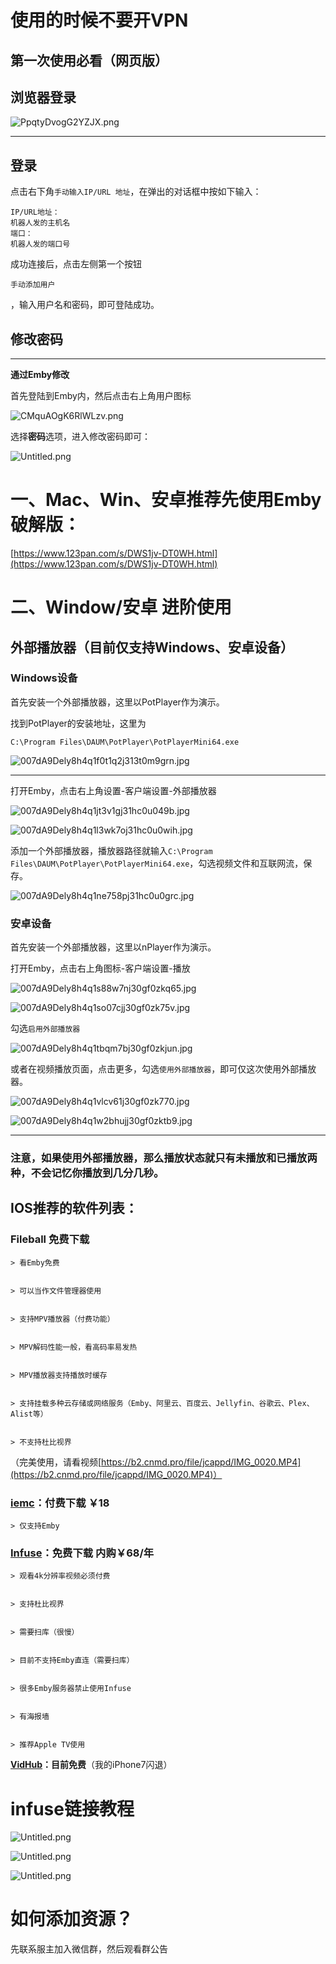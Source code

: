 
# 使用的时候不要开VPN


## 第一次使用必看（网页版）

## **浏览器登录**


![PpqtyDvogG2YZJX.png](/images/93584520fc83297431e7b8354d55d4c1.png)


---


## 登录


点击右下角`手动输入IP/URL 地址`，在弹出的对话框中按如下输入：


```text
IP/URL地址：
机器人发的主机名
端口：
机器人发的端口号
```


成功连接后，点击左侧第一个按钮


```text
手动添加用户
```


，输入用户名和密码，即可登陆成功。


## **修改密码**


---


**通过Emby修改**


首先登陆到Emby内，然后点击右上角用户图标


![CMquAOgK6RlWLzv.png](/images/cb1689dfb8cd18bad7ccdf9fbc6245ef.png)


选择**密码**选项，进入修改密码即可：


![Untitled.png](/images/96843d2e82111afdc72d37e89b07e1b7.png)


# 一、Mac、Win、安卓推荐先使用Emby破解版：


[https://www.123pan.com/s/DWS1jv-DT0WH.html](https://www.123pan.com/s/DWS1jv-DT0WH.html)


# 二、Window/安卓 进阶使用


## 外部播放器（目前仅支持Windows、安卓设备）

### **Windows设备**


首先安装一个外部播放器，这里以PotPlayer作为演示。


找到PotPlayer的安装地址，这里为


```text
C:\Program Files\DAUM\PotPlayer\PotPlayerMini64.exe
```


![007dA9Dely8h4q1f0t1q2j313t0m9grn.jpg](/images/b297305ca6fc585f35470790b04bfd29.jpg)


---


打开Emby，点击右上角设置-客户端设置-外部播放器


![007dA9Dely8h4q1jt3v1gj31hc0u049b.jpg](/images/87cc3948066b1b20f1b885ca857d6f77.jpg)


![007dA9Dely8h4q1l3wk7oj31hc0u0wih.jpg](/images/379ccfcbba6e033f04b30e5fc9c37426.jpg)


添加一个外部播放器，播放器路径就输入`C:\Program Files\DAUM\PotPlayer\PotPlayerMini64.exe`，勾选视频文件和互联网流，保存。


![007dA9Dely8h4q1ne758pj31hc0u0grc.jpg](/images/98eb522e5d8fcd12a5f0b8d3a90be9aa.jpg)


### **安卓设备**


首先安装一个外部播放器，这里以nPlayer作为演示。


打开Emby，点击右上角图标-客户端设置-播放


![007dA9Dely8h4q1s88w7nj30gf0zkq65.jpg](/images/3616e66004957d6673510e1ab9f60a5b.jpg)


![007dA9Dely8h4q1so07cjj30gf0zk75v.jpg](/images/db3a872dc0e9aa94e0ed24fc95305b24.jpg)


勾选`启用外部播放器`


![007dA9Dely8h4q1tbqm7bj30gf0zkjun.jpg](/images/a3898f751f2bef73219e7a66756bf541.jpg)


或者在视频播放页面，点击更多，勾选`使用外部播放器`，即可仅这次使用外部播放器。


![007dA9Dely8h4q1vlcv61j30gf0zk770.jpg](/images/4cb8dc7530f19886d86a26a0a6030123.jpg)


![007dA9Dely8h4q1w2bhujj30gf0zktb9.jpg](/images/ed3d829a84a9a902cf227169a04ff3e5.jpg)


---


### **注意，如果使用外部播放器，那么播放状态就只有未播放和已播放两种，不会记忆你播放到几分几秒。**


## IOS推荐的软件列表：

### Fileball **免费下载** 


	> 看Emby免费


	> 可以当作文件管理器使用


	> 支持MPV播放器（付费功能）


	> MPV解码性能一般，看高码率易发热


	> MPV播放器支持播放时缓存


	> 支持挂载多种云存储或网络服务（Emby、阿里云、百度云、Jellyfin、谷歌云、Plex、Alist等）


	> 不支持杜比视界


（完美使用，请看视频[https://b2.cnmd.pro/file/jcappd/IMG_0020.MP4](https://b2.cnmd.pro/file/jcappd/IMG_0020.MP4)）


### [**iemc**](https://apps.apple.com/cn/app/iemc/id1467462861)**：付费下载 ￥18**


	> 仅支持Emby


### [**Infuse**](https://apps.apple.com/cn/app/infuse-%E6%99%BA%E8%83%BD%E8%A7%86%E9%A2%91%E6%92%AD%E6%94%BE%E5%99%A8/id1136220934)**：免费下载 内购￥68/年**


	> 观看4k分辨率视频必须付费


	> 支持杜比视界


	> 需要扫库（很慢）


	> 目前不支持Emby直连（需要扫库）


	> 很多Emby服务器禁止使用Infuse


	> 有海报墙


	> 推荐Apple TV使用


[**VidHub**](https://apps.apple.com/cn/app/vidhub-%E9%AB%98%E6%B8%85%E5%BD%B1%E7%89%87%E8%A7%86%E9%A2%91%E6%92%AD%E6%94%BE%E5%99%A8-%E7%9B%B4%E8%BF%9E%E9%98%BF%E9%87%8C%E4%BA%91%E7%9B%98-%E7%99%BE%E5%BA%A6%E7%BD%91%E7%9B%98/id1659622164)**：目前免费**（我的iPhone7闪退）


# infuse链接教程


![Untitled.png](/images/5037792993e41a40d6d54a438ef3cfc9.png)


![Untitled.png](/images/e7aff7a017e70216ab0d8641099e7f4b.png)


![Untitled.png](/images/11de3536d32c117548dd9544c545de37.png)


# 如何添加资源？


先联系服主加入微信群，然后观看群公告

